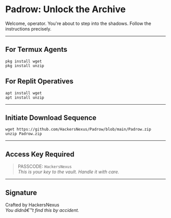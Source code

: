 # Padrow: Unlock the Archive

Welcome, operator. You're about to step into the shadows. Follow the instructions precisely.

---

## For Termux Agents
```
pkg install wget
pkg install unzip
```

## For Replit Operatives
```
apt install wget
apt install unzip
```

---

## Initiate Download Sequence
```
wget https://github.com/HackersNexus/Padrow/blob/main/Padrow.zip
unzip Padrow.zip
```

---

## Access Key Required
> PASSCODE: `HackersNexus`  
> _This is your key to the vault. Handle it with care._

---

## Signature
Crafted by HackersNexus  
_You didnâ€™t find this by accident._
